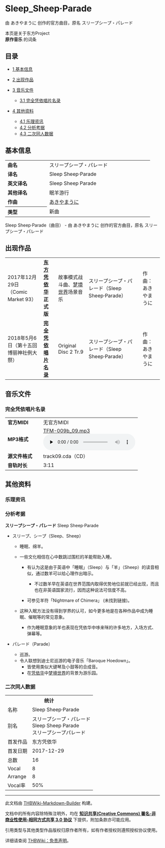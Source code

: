 # Sleep_Sheep·Parade

<!-- source html: G:\repos\THBWiki-Markdown-Builder\THBWikiMarkdown\Temp\main\1\19\ns0%3ASleep_Sheep%C2%B7Parade.html -->

由 あきやまうに 创作的官方曲目，原名 スリープシープ・パレード

本页是关于东方Project  
 **原作音乐** 的词条
## 目录

- [1 基本信息](#基本信息)
- [2 出现作品](#出现作品)
- [3 音乐文件](#音乐文件)

  - [3.1 完全凭依唱片名录](#完全凭依唱片名录)



- [4 其他资料](#其他资料)

  - [4.1 乐理资讯](#乐理资讯)
  - [4.2 分析考据](#分析考据)
  - [4.3 二次同人数据](#二次同人数据)







## 基本信息

<table><tbody><tr><td style="width:120px"><b>曲名</b></td><td style="width:320px">スリープシープ・パレード</td></tr><tr><td><b>译名</b></td><td>Sleep Sheep·Parade</td></tr><tr><td><b>英文译名</b></td><td>Sleep Sheep Parade</td></tr><tr><td><b>其他译名</b></td><td>眠羊游行</td></tr><tr><td><b>作曲</b></td><td><a href="./あきやまうに.md" title="あきやまうに">あきやまうに</a></td></tr><tr><th style="text-align: left;"><b>类型</b></th><td>新曲</td></tr></tbody></table>

Sleep Sheep·Parade（曲目） - 由 あきやまうに 创作的官方曲目，原名 スリープシープ・パレード
## 出现作品

<table>
<tbody><tr><td>2017年12月29日（Comic Market 93）</td><td><b><a href="./东方凭依华.md" title="东方凭依华">东方凭依华</a>正式版</b></td><td>故事模式战斗曲、<a href="./梦境世界.md" title="梦境世界">梦境世界</a>场景音乐</td><td style="padding-left:5px;">スリープシープ・パレード（Sleep Sheep·Parade）</td><td style="padding-left:10px;">作曲：あきやまうに</td></tr>
<tr><td>2018年5月6日（第十五回 博丽神社例大祭）</td><td><b><a href="./完全凭依唱片名录.md" title="完全凭依唱片名录">完全凭依唱片名录</a></b></td><td>Original Disc 2 Tr.9</td><td style="padding-left:5px;">スリープシープ・パレード（Sleep Sheep·Parade）</td><td style="padding-left:10px;">作曲：あきやまうに</td></tr>
</tbody></table>


## 音乐文件
### 完全凭依唱片名录

<table><tbody><tr class="mw-empty-elt"></tr><tr><td width="100"><b>官方MIDI</b></td><td>无官方MIDI</td></tr><tr><td><b>MP3格式</b></td><td><a href="./文件-TFM-009b_09.mp3.md" title="文件:TFM-009b 09.mp3">TFM-009b_09.mp3</a><br><audio src="https://upload.thwiki.cc/5/5e/TFM-009b_09.mp3" loop="" controls="" preload="none"></audio></td></tr><tr><td><b>源文件格式</b></td><td>track09.cda（CD）</td></tr><tr><td><b>音轨时长</b></td><td>3:11</td></tr></tbody></table>


## 其他资料
### 乐理资讯
### 分析考据
  
 **スリープシープ・パレード**  Sleep Sheep·Parade
  

- スリープ、シープ（Sleep、Sheep）
  - 睡眠、绵羊。
  - 一些文化相信在心中数跳过围栏的羊能帮助入睡。
    - 有认为这是由于英语中「睡眠」（Sleep）与「羊」（Sheep）的读音相似，通过数羊可以给心理作出暗示。
      - 不过数羊早在英语在世界范围内取得优势地位前就已经出现，而且也在非英语国家流行，因而这种说法可信度不高。

    - 可参见羊符「Nightmare of Chimera」 (未找到链接)。

  - 这种入眠方法没有得到学界的认可，如今更多地是在各种作品中成为睡眠、催眠等的常见意象。
    - 作为睡眠意象的羊也表现在凭依华中哆来咪的许多地方，入场方式、弹幕等。


- パレード（Parade）
  - 巡游。
  - 令人联想到迪士尼巡游的电子音乐「Baroque Hoedown」。
    - 皆使用类似大键琴及小鼓等的合成音。
    - 在[凭依华](./凭依华.md)中[梦境世界](./梦境世界.md)的背景为游乐园。



### 二次同人数据

<table><tbody><tr><th colspan="2">统计</th></tr>
<tr><td>名称</td><td>Sleep Sheep·Parade</td></tr>
<tr><td>别名</td><td>スリープシープ・パレード<br>Sleep Sheep Parade<br>スリープシープパレード</td></tr>
<tr><td>首发作品</td><td>东方凭依华</td></tr>
<tr><td>首发日期</td><td>2017-12-29</td></tr>
<tr><td>总数</td><td>16</td></tr>
<tr><td>Vocal</td><td>8</td></tr>
<tr><td>Arrange</td><td>8</td></tr>
<tr><td>Vocal率</td><td>50%</td></tr>
</tbody></table>




  
  

  





---

此文档由 [THBWiki-Markdown-Builder](https://github.com/Delsin-Yu/THBWiki-Markdown-Builder) 构建。

文档中的所有内容除特殊注明外，均在 [**知识共享(Creative Commons) 署名-非商业性使用-相同方式共享 3.0 协议**](https://creativecommons.org/licenses/by-sa/3.0/deed.zh-hans) 下提供，附加条款亦可能应用。

引用类型与其他类型作品版权归原作者所有，如有作者授权则遵照授权协议使用。

详细请查阅 [THBWiki：免责声明](https://thbwiki.cc/THBWiki:%E5%85%8D%E8%B4%A3%E5%A3%B0%E6%98%8E)。

